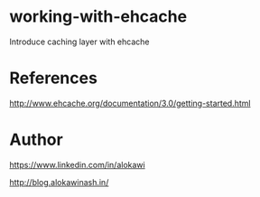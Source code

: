 # working-with-ehcache
Introduce caching layer with ehcache

# References
http://www.ehcache.org/documentation/3.0/getting-started.html

# Author
https://www.linkedin.com/in/alokawi

http://blog.alokawinash.in/

